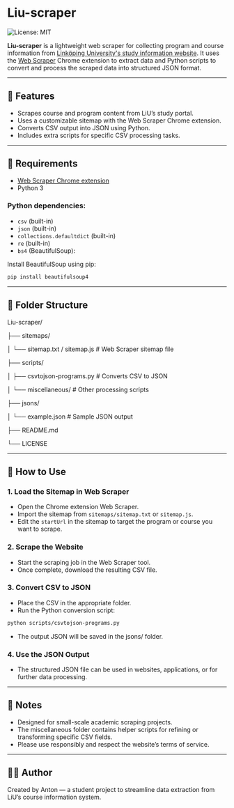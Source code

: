 # Liu-scraper

![License: MIT](https://img.shields.io/badge/License-MIT-yellow.svg)

**Liu-scraper** is a lightweight web scraper for collecting program and course information from [Linköping University's study information website](https://studieinfo.liu.se/). It uses the [Web Scraper](https://webscraper.io/) Chrome extension to extract data and Python scripts to convert and process the scraped data into structured JSON format.

---

## 🚀 Features

- Scrapes course and program content from LiU’s study portal.
- Uses a customizable sitemap with the Web Scraper Chrome extension.
- Converts CSV output into JSON using Python.
- Includes extra scripts for specific CSV processing tasks.

---

## 🧰 Requirements

- [Web Scraper Chrome extension](https://chrome.google.com/webstore/detail/web-scraper/jnhgnonknehpejjnehehllkliplmbmhn)
- Python 3

### Python dependencies:
- `csv` (built-in)
- `json` (built-in)
- `collections.defaultdict` (built-in)
- `re` (built-in)
- `bs4` (BeautifulSoup):

Install BeautifulSoup using pip:

```bash
pip install beautifulsoup4
```

---

## 📁 Folder Structure

Liu-scraper/

├── sitemaps/

│   └── sitemap.txt / sitemap.js         # Web Scraper sitemap file

├── scripts/

│   ├── csvtojson-programs.py            # Converts CSV to JSON

│   └── miscellaneous/                   # Other processing scripts

├── jsons/

│   └── example.json                     # Sample JSON output

├── README.md

└── LICENSE

---

## 🔧 How to Use

### 1. Load the Sitemap in Web Scraper

- Open the Chrome extension Web Scraper.
- Import the sitemap from `sitemaps/sitemap.txt` or `sitemap.js`.
- Edit the `startUrl` in the sitemap to target the program or course you want to scrape.

### 2. Scrape the Website

- Start the scraping job in the Web Scraper tool.
- Once complete, download the resulting CSV file.

### 3. Convert CSV to JSON

- Place the CSV in the appropriate folder.
- Run the Python conversion script:

```bash
python scripts/csvtojson-programs.py
```
- The output JSON will be saved in the jsons/ folder.

### 4. Use the JSON Output

- The structured JSON file can be used in websites, applications, or for further data processing.

---

## 📌 Notes

- Designed for small-scale academic scraping projects.
- The miscellaneous folder contains helper scripts for refining or transforming specific CSV fields.
- Please use responsibly and respect the website’s terms of service.

---

## 🧑‍💻 Author

Created by Anton — a student project to streamline data extraction from LiU’s course information system.
